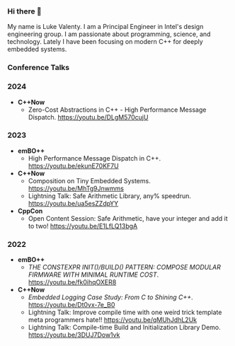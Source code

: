 ### Hi there 👋

My name is Luke Valenty. I am a Principal Engineer in Intel's design engineering group. I am passionate about programming, science, and technology. Lately I have been focusing on modern C++ for deeply embedded systems.

### Conference Talks

### 2024
- __C++Now__
  - Zero-Cost Abstractions in C++ - High Performance Message Dispatch. https://youtu.be/DLgM570cujU

### 2023
- __emBO++__
  - High Performance Message Dispatch in C++. https://youtu.be/ekunE70KF7U
- __C++Now__
  - Composition on Tiny Embedded Systems. https://youtu.be/MhTg9Jnwmms
  - Lightning Talk: Safe Arithmetic Library, any% speedrun. https://youtu.be/ua5esZZdpYY
- __CppCon__
  - Open Content Session: Safe Arithmetic, have your integer and add it to two! https://youtu.be/E1LfLQ13bgA

### 2022
- __emBO++__
  - _THE CONSTEXPR INIT()/BUILD() PATTERN: COMPOSE MODULAR FIRMWARE WITH MINIMAL RUNTIME COST_. https://youtu.be/fk0ihqOXER8
- __C++Now__
  - _Embedded Logging Case Study: From C to Shining C++_. https://youtu.be/Dt0vx-7e_B0
  - Lightning Talk: Improve compile time with one weird trick template meta programmers hate!! https://youtu.be/qMUhJdhL2Uk
  - Lightning Talk: Compile-time Build and Initialization Library Demo. https://youtu.be/3DUJ7Dow1vk

<!--
**lukevalenty/lukevalenty** is a ✨ _special_ ✨ repository because its `README.md` (this file) appears on your GitHub profile.

Here are some ideas to get you started:

- 🔭 I’m currently working on ...
- 🌱 I’m currently learning ...
- 👯 I’m looking to collaborate on ...
- 🤔 I’m looking for help with ...
- 💬 Ask me about ...
- 📫 How to reach me: ...
- 😄 Pronouns: ...
- ⚡ Fun fact: ...
-->
